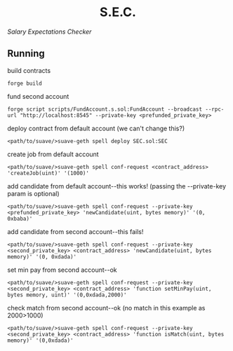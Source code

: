 # <h1 align="center"> S.E.C. </h1>

*Salary Expectations Checker*

## Running

build contracts
```
forge build
```

fund second account
```
forge script scripts/FundAccount.s.sol:FundAccount --broadcast --rpc-url "http://localhost:8545" --private-key <prefunded_private_key>
```

deploy contract from default account (we can't change this?)
```
<path/to/suave/>suave-geth spell deploy SEC.sol:SEC
```

create job from default account
```
<path/to/suave/>suave-geth spell conf-request <contract_address> 'createJob(uint)' '(1000)'
```

add candidate from default account--this works! (passing the --private-key param is optional)
```
<path/to/suave/>suave-geth spell conf-request --private-key <prefunded_private_key> 'newCandidate(uint, bytes memory)' '(0, 0xbaba)'
```

add candidate from second account--this fails!
```
<path/to/suave/>suave-geth spell conf-request --private-key <second_private_key> <contract_address> 'newCandidate(uint, bytes memory)' '(0, 0xdada)'
```

set min pay from second account--ok
```
<path/to/suave/>suave-geth spell conf-request --private-key <second_private_key> <contract_address> 'function setMinPay(uint, bytes memory, uint)' '(0,0xdada,2000)'
```

check match from second account--ok (no match in this example as 2000>1000)
```
<path/to/suave/>suave-geth spell conf-request --private-key <second_private_key> <contract_address> 'function isMatch(uint, bytes memory)' '(0,0xdada)'
```
